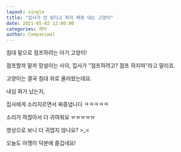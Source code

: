 ```yaml
---
layout: single
title: "집사가 안 된다고 하자 짜증 내는 고양이"
date: 2021-05-02 12:00:00
categories: 재미
author: Companimal
---
```


침대 밑으로 점프하려는 아기 고양이!

점프할까 말까 망설이는 사이, 집사가 "점프하려고? 점프 하지마"라고 말리죠.

고양이는 결국 침대 위로 올라왔는데요.

내심 화가 났는지,

집사에게 소리지르면서 짜증냅니다 ㅋㅋㅋㅋㅋ

소리가 하찮아서 더 귀여워요 ㅠㅠㅠㅠㅠ

영상으로 보니 더 귀엽지 않나요? &gt;\_&lt;

오늘도 아깽이 덕분에 즐겁네요!
